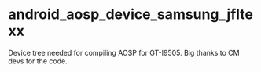 # android_aosp_device_samsung_jfltexx
Device tree needed for compiling AOSP for GT-I9505. Big thanks to CM devs for the code.
